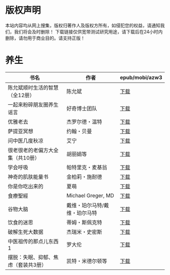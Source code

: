 # 版权声明

本站内容均从网上搜集，版权归著作人及版权方所有，如侵犯您的权益，请通知我们，我们将会及时删除！ 下载链接仅供宽带测试研究用途，请下载后在24小时内删除，请勿用于商业目的。请支持正版！

# 养生

| 书名 | 作者 | epub/mobi/azw3 |
| --- | --- | --- |
| 陈允斌顺时生活的智慧（全12册） | 陈允斌 | [下载](https://url89.ctfile.com/f/31084289-1375498798-9bff2a?p=8866) |
| 一起来粉碎朋友圈养生谣言 | 好奇博士团队 | [下载](https://url89.ctfile.com/f/31084289-1375510414-2a5276?p=8866) |
| 优雅老去 | 杰罗尔德・温特 | [下载](https://url89.ctfile.com/f/31084289-1356990655-a922dd?p=8866) |
| 萨提亚冥想 | 约翰・贝曼 | [下载](https://url89.ctfile.com/f/31084289-1356984265-55ff8b?p=8866) |
| 问中医几度秋凉 | 艾宁 | [下载](https://url89.ctfile.com/f/31084289-1356983815-ca2b85?p=8866) |
| 很老很老的老偏方大全集（共10册） | 胡丽娟等 | [下载](https://url89.ctfile.com/f/31084289-1357049275-0ea080?p=8866) |
| 学会呼吸 | 帕特里克・麦基翁 | [下载](https://url89.ctfile.com/f/31084289-1357045447-9e3be2?p=8866) |
| 神奇的肌肤能量书 | 金柏莉・施耐德 | [下载](https://url89.ctfile.com/f/31084289-1357038670-c2a947?p=8866) |
| 你是你吃出来的 | 夏萌 | [下载](https://url89.ctfile.com/f/31084289-1357034914-d89bbb?p=8866) |
| 食療聖經 | Michael Greger, MD | [下载](https://url89.ctfile.com/f/31084289-1357031794-797945?p=8866) |
| 谷物大脑 | 戴维・珀尔马特/戴维・珀尔马特 | [下载](https://url89.ctfile.com/f/31084289-1357031755-790ed2?p=8866) |
| 饮食的迷思 | 蒂姆・斯佩克特 | [下载](https://url89.ctfile.com/f/31084289-1357029718-6b2d54?p=8866) |
| 破解生死大数据 | 杰瑞米・史密斯 | [下载](https://url89.ctfile.com/f/31084289-1357029103-b96a45?p=8866) |
| 中医祖传的那点儿东西1 | 罗大伦 | [下载](https://url89.ctfile.com/f/31084289-1357023940-2253ae?p=8866) |
| 摆脱：失眠、抑郁、焦虑（套装共3册） | 凯特・米德尔顿等 | [下载](https://url89.ctfile.com/f/31084289-1357019281-098512?p=8866) |
